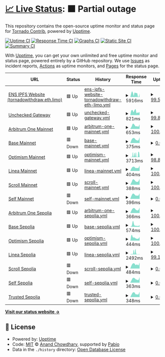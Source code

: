 # [📈 Live Status](https://tornadocontrib.github.io/unruggable-upptime): <!--live status--> **🟧 Partial outage**

This repository contains the open-source uptime monitor and status page for [Tornado Contrib](https://codeberg.org/tornadocash), powered by [Upptime](https://github.com/upptime/upptime).

[![Uptime CI](https://github.com/tornadocontrib/unruggable-upptime/workflows/Uptime%20CI/badge.svg)](https://github.com/tornadocontrib/unruggable-upptime/actions?query=workflow%3A%22Uptime+CI%22)
[![Response Time CI](https://github.com/tornadocontrib/unruggable-upptime/workflows/Response%20Time%20CI/badge.svg)](https://github.com/tornadocontrib/unruggable-upptime/actions?query=workflow%3A%22Response+Time+CI%22)
[![Graphs CI](https://github.com/tornadocontrib/unruggable-upptime/workflows/Graphs%20CI/badge.svg)](https://github.com/tornadocontrib/unruggable-upptime/actions?query=workflow%3A%22Graphs+CI%22)
[![Static Site CI](https://github.com/tornadocontrib/unruggable-upptime/workflows/Static%20Site%20CI/badge.svg)](https://github.com/tornadocontrib/unruggable-upptime/actions?query=workflow%3A%22Static+Site+CI%22)
[![Summary CI](https://github.com/tornadocontrib/unruggable-upptime/workflows/Summary%20CI/badge.svg)](https://github.com/tornadocontrib/unruggable-upptime/actions?query=workflow%3A%22Summary+CI%22)

With [Upptime](https://upptime.js.org), you can get your own unlimited and free uptime monitor and status page, powered entirely by a GitHub repository. We use [Issues](https://github.com/tornadocontrib/unruggable-upptime/issues) as incident reports, [Actions](https://github.com/tornadocontrib/unruggable-upptime/actions) as uptime monitors, and [Pages](https://tornadocontrib.github.io/unruggable-upptime) for the status page.

<!--start: status pages-->
<!-- This summary is generated by Upptime (https://github.com/upptime/upptime) -->
<!-- Do not edit this manually, your changes will be overwritten -->
<!-- prettier-ignore -->
| URL | Status | History | Response Time | Uptime |
| --- | ------ | ------- | ------------- | ------ |
| <img alt="" src="https://assets.coingecko.com/coins/images/13496/standard/ZINt8NSB_400x400.jpg" height="13"> [ENS IPFS Website (tornadowithdraw.eth.limo)](https://tornadowithdraw.eth.limo) | 🟩 Up | [ens-ipfs-website-tornadowithdraw-eth-limo.yml](https://github.com/tornadocontrib/unruggable-upptime/commits/HEAD/history/ens-ipfs-website-tornadowithdraw-eth-limo.yml) | <details><summary><img alt="Response time graph" src="./graphs/ens-ipfs-website-tornadowithdraw-eth-limo/response-time-week.png" height="20"> 5916ms</summary><br><a href="https://tornadocontrib.github.io/unruggable-upptime/history/ens-ipfs-website-tornadowithdraw-eth-limo"><img alt="Response time 4773" src="https://img.shields.io/endpoint?url=https%3A%2F%2Fraw.githubusercontent.com%2Ftornadocontrib%2Funruggable-upptime%2FHEAD%2Fapi%2Fens-ipfs-website-tornadowithdraw-eth-limo%2Fresponse-time.json"></a><br><a href="https://tornadocontrib.github.io/unruggable-upptime/history/ens-ipfs-website-tornadowithdraw-eth-limo"><img alt="24-hour response time 6377" src="https://img.shields.io/endpoint?url=https%3A%2F%2Fraw.githubusercontent.com%2Ftornadocontrib%2Funruggable-upptime%2FHEAD%2Fapi%2Fens-ipfs-website-tornadowithdraw-eth-limo%2Fresponse-time-day.json"></a><br><a href="https://tornadocontrib.github.io/unruggable-upptime/history/ens-ipfs-website-tornadowithdraw-eth-limo"><img alt="7-day response time 5916" src="https://img.shields.io/endpoint?url=https%3A%2F%2Fraw.githubusercontent.com%2Ftornadocontrib%2Funruggable-upptime%2FHEAD%2Fapi%2Fens-ipfs-website-tornadowithdraw-eth-limo%2Fresponse-time-week.json"></a><br><a href="https://tornadocontrib.github.io/unruggable-upptime/history/ens-ipfs-website-tornadowithdraw-eth-limo"><img alt="30-day response time 4831" src="https://img.shields.io/endpoint?url=https%3A%2F%2Fraw.githubusercontent.com%2Ftornadocontrib%2Funruggable-upptime%2FHEAD%2Fapi%2Fens-ipfs-website-tornadowithdraw-eth-limo%2Fresponse-time-month.json"></a><br><a href="https://tornadocontrib.github.io/unruggable-upptime/history/ens-ipfs-website-tornadowithdraw-eth-limo"><img alt="1-year response time 4773" src="https://img.shields.io/endpoint?url=https%3A%2F%2Fraw.githubusercontent.com%2Ftornadocontrib%2Funruggable-upptime%2FHEAD%2Fapi%2Fens-ipfs-website-tornadowithdraw-eth-limo%2Fresponse-time-year.json"></a></details> | <details><summary><a href="https://tornadocontrib.github.io/unruggable-upptime/history/ens-ipfs-website-tornadowithdraw-eth-limo">99.58%</a></summary><a href="https://tornadocontrib.github.io/unruggable-upptime/history/ens-ipfs-website-tornadowithdraw-eth-limo"><img alt="All-time uptime 98.24%" src="https://img.shields.io/endpoint?url=https%3A%2F%2Fraw.githubusercontent.com%2Ftornadocontrib%2Funruggable-upptime%2FHEAD%2Fapi%2Fens-ipfs-website-tornadowithdraw-eth-limo%2Fuptime.json"></a><br><a href="https://tornadocontrib.github.io/unruggable-upptime/history/ens-ipfs-website-tornadowithdraw-eth-limo"><img alt="24-hour uptime 100.00%" src="https://img.shields.io/endpoint?url=https%3A%2F%2Fraw.githubusercontent.com%2Ftornadocontrib%2Funruggable-upptime%2FHEAD%2Fapi%2Fens-ipfs-website-tornadowithdraw-eth-limo%2Fuptime-day.json"></a><br><a href="https://tornadocontrib.github.io/unruggable-upptime/history/ens-ipfs-website-tornadowithdraw-eth-limo"><img alt="7-day uptime 99.58%" src="https://img.shields.io/endpoint?url=https%3A%2F%2Fraw.githubusercontent.com%2Ftornadocontrib%2Funruggable-upptime%2FHEAD%2Fapi%2Fens-ipfs-website-tornadowithdraw-eth-limo%2Fuptime-week.json"></a><br><a href="https://tornadocontrib.github.io/unruggable-upptime/history/ens-ipfs-website-tornadowithdraw-eth-limo"><img alt="30-day uptime 99.81%" src="https://img.shields.io/endpoint?url=https%3A%2F%2Fraw.githubusercontent.com%2Ftornadocontrib%2Funruggable-upptime%2FHEAD%2Fapi%2Fens-ipfs-website-tornadowithdraw-eth-limo%2Fuptime-month.json"></a><br><a href="https://tornadocontrib.github.io/unruggable-upptime/history/ens-ipfs-website-tornadowithdraw-eth-limo"><img alt="1-year uptime 98.24%" src="https://img.shields.io/endpoint?url=https%3A%2F%2Fraw.githubusercontent.com%2Ftornadocontrib%2Funruggable-upptime%2FHEAD%2Fapi%2Fens-ipfs-website-tornadowithdraw-eth-limo%2Fuptime-year.json"></a></details>
| <img alt="" src="https://assets.coingecko.com/coins/images/13496/standard/ZINt8NSB_400x400.jpg" height="13"> [Unchecked Gateway](https://unchecked.tornadowithdraw.com) | 🟩 Up | [unchecked-gateway.yml](https://github.com/tornadocontrib/unruggable-upptime/commits/HEAD/history/unchecked-gateway.yml) | <details><summary><img alt="Response time graph" src="./graphs/unchecked-gateway/response-time-week.png" height="20"> 821ms</summary><br><a href="https://tornadocontrib.github.io/unruggable-upptime/history/unchecked-gateway"><img alt="Response time 1374" src="https://img.shields.io/endpoint?url=https%3A%2F%2Fraw.githubusercontent.com%2Ftornadocontrib%2Funruggable-upptime%2FHEAD%2Fapi%2Funchecked-gateway%2Fresponse-time.json"></a><br><a href="https://tornadocontrib.github.io/unruggable-upptime/history/unchecked-gateway"><img alt="24-hour response time 663" src="https://img.shields.io/endpoint?url=https%3A%2F%2Fraw.githubusercontent.com%2Ftornadocontrib%2Funruggable-upptime%2FHEAD%2Fapi%2Funchecked-gateway%2Fresponse-time-day.json"></a><br><a href="https://tornadocontrib.github.io/unruggable-upptime/history/unchecked-gateway"><img alt="7-day response time 821" src="https://img.shields.io/endpoint?url=https%3A%2F%2Fraw.githubusercontent.com%2Ftornadocontrib%2Funruggable-upptime%2FHEAD%2Fapi%2Funchecked-gateway%2Fresponse-time-week.json"></a><br><a href="https://tornadocontrib.github.io/unruggable-upptime/history/unchecked-gateway"><img alt="30-day response time 1537" src="https://img.shields.io/endpoint?url=https%3A%2F%2Fraw.githubusercontent.com%2Ftornadocontrib%2Funruggable-upptime%2FHEAD%2Fapi%2Funchecked-gateway%2Fresponse-time-month.json"></a><br><a href="https://tornadocontrib.github.io/unruggable-upptime/history/unchecked-gateway"><img alt="1-year response time 1374" src="https://img.shields.io/endpoint?url=https%3A%2F%2Fraw.githubusercontent.com%2Ftornadocontrib%2Funruggable-upptime%2FHEAD%2Fapi%2Funchecked-gateway%2Fresponse-time-year.json"></a></details> | <details><summary><a href="https://tornadocontrib.github.io/unruggable-upptime/history/unchecked-gateway">99.83%</a></summary><a href="https://tornadocontrib.github.io/unruggable-upptime/history/unchecked-gateway"><img alt="All-time uptime 99.48%" src="https://img.shields.io/endpoint?url=https%3A%2F%2Fraw.githubusercontent.com%2Ftornadocontrib%2Funruggable-upptime%2FHEAD%2Fapi%2Funchecked-gateway%2Fuptime.json"></a><br><a href="https://tornadocontrib.github.io/unruggable-upptime/history/unchecked-gateway"><img alt="24-hour uptime 100.00%" src="https://img.shields.io/endpoint?url=https%3A%2F%2Fraw.githubusercontent.com%2Ftornadocontrib%2Funruggable-upptime%2FHEAD%2Fapi%2Funchecked-gateway%2Fuptime-day.json"></a><br><a href="https://tornadocontrib.github.io/unruggable-upptime/history/unchecked-gateway"><img alt="7-day uptime 99.83%" src="https://img.shields.io/endpoint?url=https%3A%2F%2Fraw.githubusercontent.com%2Ftornadocontrib%2Funruggable-upptime%2FHEAD%2Fapi%2Funchecked-gateway%2Fuptime-week.json"></a><br><a href="https://tornadocontrib.github.io/unruggable-upptime/history/unchecked-gateway"><img alt="30-day uptime 99.32%" src="https://img.shields.io/endpoint?url=https%3A%2F%2Fraw.githubusercontent.com%2Ftornadocontrib%2Funruggable-upptime%2FHEAD%2Fapi%2Funchecked-gateway%2Fuptime-month.json"></a><br><a href="https://tornadocontrib.github.io/unruggable-upptime/history/unchecked-gateway"><img alt="1-year uptime 99.48%" src="https://img.shields.io/endpoint?url=https%3A%2F%2Fraw.githubusercontent.com%2Ftornadocontrib%2Funruggable-upptime%2FHEAD%2Fapi%2Funchecked-gateway%2Fuptime-year.json"></a></details>
| <img alt="" src="https://assets.coingecko.com/coins/images/16547/standard/arb.jpg" height="13"> [Arbitrum One Mainnet](https://arbitrum.gateway.unruggable.com) | 🟩 Up | [arbitrum-one-mainnet.yml](https://github.com/tornadocontrib/unruggable-upptime/commits/HEAD/history/arbitrum-one-mainnet.yml) | <details><summary><img alt="Response time graph" src="./graphs/arbitrum-one-mainnet/response-time-week.png" height="20"> 653ms</summary><br><a href="https://tornadocontrib.github.io/unruggable-upptime/history/arbitrum-one-mainnet"><img alt="Response time 579" src="https://img.shields.io/endpoint?url=https%3A%2F%2Fraw.githubusercontent.com%2Ftornadocontrib%2Funruggable-upptime%2FHEAD%2Fapi%2Farbitrum-one-mainnet%2Fresponse-time.json"></a><br><a href="https://tornadocontrib.github.io/unruggable-upptime/history/arbitrum-one-mainnet"><img alt="24-hour response time 859" src="https://img.shields.io/endpoint?url=https%3A%2F%2Fraw.githubusercontent.com%2Ftornadocontrib%2Funruggable-upptime%2FHEAD%2Fapi%2Farbitrum-one-mainnet%2Fresponse-time-day.json"></a><br><a href="https://tornadocontrib.github.io/unruggable-upptime/history/arbitrum-one-mainnet"><img alt="7-day response time 653" src="https://img.shields.io/endpoint?url=https%3A%2F%2Fraw.githubusercontent.com%2Ftornadocontrib%2Funruggable-upptime%2FHEAD%2Fapi%2Farbitrum-one-mainnet%2Fresponse-time-week.json"></a><br><a href="https://tornadocontrib.github.io/unruggable-upptime/history/arbitrum-one-mainnet"><img alt="30-day response time 571" src="https://img.shields.io/endpoint?url=https%3A%2F%2Fraw.githubusercontent.com%2Ftornadocontrib%2Funruggable-upptime%2FHEAD%2Fapi%2Farbitrum-one-mainnet%2Fresponse-time-month.json"></a><br><a href="https://tornadocontrib.github.io/unruggable-upptime/history/arbitrum-one-mainnet"><img alt="1-year response time 579" src="https://img.shields.io/endpoint?url=https%3A%2F%2Fraw.githubusercontent.com%2Ftornadocontrib%2Funruggable-upptime%2FHEAD%2Fapi%2Farbitrum-one-mainnet%2Fresponse-time-year.json"></a></details> | <details><summary><a href="https://tornadocontrib.github.io/unruggable-upptime/history/arbitrum-one-mainnet">100.00%</a></summary><a href="https://tornadocontrib.github.io/unruggable-upptime/history/arbitrum-one-mainnet"><img alt="All-time uptime 94.49%" src="https://img.shields.io/endpoint?url=https%3A%2F%2Fraw.githubusercontent.com%2Ftornadocontrib%2Funruggable-upptime%2FHEAD%2Fapi%2Farbitrum-one-mainnet%2Fuptime.json"></a><br><a href="https://tornadocontrib.github.io/unruggable-upptime/history/arbitrum-one-mainnet"><img alt="24-hour uptime 100.00%" src="https://img.shields.io/endpoint?url=https%3A%2F%2Fraw.githubusercontent.com%2Ftornadocontrib%2Funruggable-upptime%2FHEAD%2Fapi%2Farbitrum-one-mainnet%2Fuptime-day.json"></a><br><a href="https://tornadocontrib.github.io/unruggable-upptime/history/arbitrum-one-mainnet"><img alt="7-day uptime 100.00%" src="https://img.shields.io/endpoint?url=https%3A%2F%2Fraw.githubusercontent.com%2Ftornadocontrib%2Funruggable-upptime%2FHEAD%2Fapi%2Farbitrum-one-mainnet%2Fuptime-week.json"></a><br><a href="https://tornadocontrib.github.io/unruggable-upptime/history/arbitrum-one-mainnet"><img alt="30-day uptime 100.00%" src="https://img.shields.io/endpoint?url=https%3A%2F%2Fraw.githubusercontent.com%2Ftornadocontrib%2Funruggable-upptime%2FHEAD%2Fapi%2Farbitrum-one-mainnet%2Fuptime-month.json"></a><br><a href="https://tornadocontrib.github.io/unruggable-upptime/history/arbitrum-one-mainnet"><img alt="1-year uptime 94.49%" src="https://img.shields.io/endpoint?url=https%3A%2F%2Fraw.githubusercontent.com%2Ftornadocontrib%2Funruggable-upptime%2FHEAD%2Fapi%2Farbitrum-one-mainnet%2Fuptime-year.json"></a></details>
| <img alt="" src="https://raw.githubusercontent.com/base-org/brand-kit/refs/heads/main/logo/symbol/Base_Symbol_Blue.png" height="13"> [Base Mainnet](https://base.gateway.unruggable.com) | 🟥 Down | [base-mainnet.yml](https://github.com/tornadocontrib/unruggable-upptime/commits/HEAD/history/base-mainnet.yml) | <details><summary><img alt="Response time graph" src="./graphs/base-mainnet/response-time-week.png" height="20"> 375ms</summary><br><a href="https://tornadocontrib.github.io/unruggable-upptime/history/base-mainnet"><img alt="Response time 2330" src="https://img.shields.io/endpoint?url=https%3A%2F%2Fraw.githubusercontent.com%2Ftornadocontrib%2Funruggable-upptime%2FHEAD%2Fapi%2Fbase-mainnet%2Fresponse-time.json"></a><br><a href="https://tornadocontrib.github.io/unruggable-upptime/history/base-mainnet"><img alt="24-hour response time 545" src="https://img.shields.io/endpoint?url=https%3A%2F%2Fraw.githubusercontent.com%2Ftornadocontrib%2Funruggable-upptime%2FHEAD%2Fapi%2Fbase-mainnet%2Fresponse-time-day.json"></a><br><a href="https://tornadocontrib.github.io/unruggable-upptime/history/base-mainnet"><img alt="7-day response time 375" src="https://img.shields.io/endpoint?url=https%3A%2F%2Fraw.githubusercontent.com%2Ftornadocontrib%2Funruggable-upptime%2FHEAD%2Fapi%2Fbase-mainnet%2Fresponse-time-week.json"></a><br><a href="https://tornadocontrib.github.io/unruggable-upptime/history/base-mainnet"><img alt="30-day response time 356" src="https://img.shields.io/endpoint?url=https%3A%2F%2Fraw.githubusercontent.com%2Ftornadocontrib%2Funruggable-upptime%2FHEAD%2Fapi%2Fbase-mainnet%2Fresponse-time-month.json"></a><br><a href="https://tornadocontrib.github.io/unruggable-upptime/history/base-mainnet"><img alt="1-year response time 2330" src="https://img.shields.io/endpoint?url=https%3A%2F%2Fraw.githubusercontent.com%2Ftornadocontrib%2Funruggable-upptime%2FHEAD%2Fapi%2Fbase-mainnet%2Fresponse-time-year.json"></a></details> | <details><summary><a href="https://tornadocontrib.github.io/unruggable-upptime/history/base-mainnet">0.00%</a></summary><a href="https://tornadocontrib.github.io/unruggable-upptime/history/base-mainnet"><img alt="All-time uptime 34.64%" src="https://img.shields.io/endpoint?url=https%3A%2F%2Fraw.githubusercontent.com%2Ftornadocontrib%2Funruggable-upptime%2FHEAD%2Fapi%2Fbase-mainnet%2Fuptime.json"></a><br><a href="https://tornadocontrib.github.io/unruggable-upptime/history/base-mainnet"><img alt="24-hour uptime 0.00%" src="https://img.shields.io/endpoint?url=https%3A%2F%2Fraw.githubusercontent.com%2Ftornadocontrib%2Funruggable-upptime%2FHEAD%2Fapi%2Fbase-mainnet%2Fuptime-day.json"></a><br><a href="https://tornadocontrib.github.io/unruggable-upptime/history/base-mainnet"><img alt="7-day uptime 0.00%" src="https://img.shields.io/endpoint?url=https%3A%2F%2Fraw.githubusercontent.com%2Ftornadocontrib%2Funruggable-upptime%2FHEAD%2Fapi%2Fbase-mainnet%2Fuptime-week.json"></a><br><a href="https://tornadocontrib.github.io/unruggable-upptime/history/base-mainnet"><img alt="30-day uptime 0.00%" src="https://img.shields.io/endpoint?url=https%3A%2F%2Fraw.githubusercontent.com%2Ftornadocontrib%2Funruggable-upptime%2FHEAD%2Fapi%2Fbase-mainnet%2Fuptime-month.json"></a><br><a href="https://tornadocontrib.github.io/unruggable-upptime/history/base-mainnet"><img alt="1-year uptime 34.64%" src="https://img.shields.io/endpoint?url=https%3A%2F%2Fraw.githubusercontent.com%2Ftornadocontrib%2Funruggable-upptime%2FHEAD%2Fapi%2Fbase-mainnet%2Fuptime-year.json"></a></details>
| <img alt="" src="https://assets.coingecko.com/coins/images/25244/standard/Optimism.png" height="13"> [Optimism Mainnet](https://optimism.gateway.unruggable.com) | 🟩 Up | [optimism-mainnet.yml](https://github.com/tornadocontrib/unruggable-upptime/commits/HEAD/history/optimism-mainnet.yml) | <details><summary><img alt="Response time graph" src="./graphs/optimism-mainnet/response-time-week.png" height="20"> 3713ms</summary><br><a href="https://tornadocontrib.github.io/unruggable-upptime/history/optimism-mainnet"><img alt="Response time 2208" src="https://img.shields.io/endpoint?url=https%3A%2F%2Fraw.githubusercontent.com%2Ftornadocontrib%2Funruggable-upptime%2FHEAD%2Fapi%2Foptimism-mainnet%2Fresponse-time.json"></a><br><a href="https://tornadocontrib.github.io/unruggable-upptime/history/optimism-mainnet"><img alt="24-hour response time 804" src="https://img.shields.io/endpoint?url=https%3A%2F%2Fraw.githubusercontent.com%2Ftornadocontrib%2Funruggable-upptime%2FHEAD%2Fapi%2Foptimism-mainnet%2Fresponse-time-day.json"></a><br><a href="https://tornadocontrib.github.io/unruggable-upptime/history/optimism-mainnet"><img alt="7-day response time 3713" src="https://img.shields.io/endpoint?url=https%3A%2F%2Fraw.githubusercontent.com%2Ftornadocontrib%2Funruggable-upptime%2FHEAD%2Fapi%2Foptimism-mainnet%2Fresponse-time-week.json"></a><br><a href="https://tornadocontrib.github.io/unruggable-upptime/history/optimism-mainnet"><img alt="30-day response time 1945" src="https://img.shields.io/endpoint?url=https%3A%2F%2Fraw.githubusercontent.com%2Ftornadocontrib%2Funruggable-upptime%2FHEAD%2Fapi%2Foptimism-mainnet%2Fresponse-time-month.json"></a><br><a href="https://tornadocontrib.github.io/unruggable-upptime/history/optimism-mainnet"><img alt="1-year response time 2208" src="https://img.shields.io/endpoint?url=https%3A%2F%2Fraw.githubusercontent.com%2Ftornadocontrib%2Funruggable-upptime%2FHEAD%2Fapi%2Foptimism-mainnet%2Fresponse-time-year.json"></a></details> | <details><summary><a href="https://tornadocontrib.github.io/unruggable-upptime/history/optimism-mainnet">98.80%</a></summary><a href="https://tornadocontrib.github.io/unruggable-upptime/history/optimism-mainnet"><img alt="All-time uptime 88.14%" src="https://img.shields.io/endpoint?url=https%3A%2F%2Fraw.githubusercontent.com%2Ftornadocontrib%2Funruggable-upptime%2FHEAD%2Fapi%2Foptimism-mainnet%2Fuptime.json"></a><br><a href="https://tornadocontrib.github.io/unruggable-upptime/history/optimism-mainnet"><img alt="24-hour uptime 96.49%" src="https://img.shields.io/endpoint?url=https%3A%2F%2Fraw.githubusercontent.com%2Ftornadocontrib%2Funruggable-upptime%2FHEAD%2Fapi%2Foptimism-mainnet%2Fuptime-day.json"></a><br><a href="https://tornadocontrib.github.io/unruggable-upptime/history/optimism-mainnet"><img alt="7-day uptime 98.80%" src="https://img.shields.io/endpoint?url=https%3A%2F%2Fraw.githubusercontent.com%2Ftornadocontrib%2Funruggable-upptime%2FHEAD%2Fapi%2Foptimism-mainnet%2Fuptime-week.json"></a><br><a href="https://tornadocontrib.github.io/unruggable-upptime/history/optimism-mainnet"><img alt="30-day uptime 99.54%" src="https://img.shields.io/endpoint?url=https%3A%2F%2Fraw.githubusercontent.com%2Ftornadocontrib%2Funruggable-upptime%2FHEAD%2Fapi%2Foptimism-mainnet%2Fuptime-month.json"></a><br><a href="https://tornadocontrib.github.io/unruggable-upptime/history/optimism-mainnet"><img alt="1-year uptime 88.14%" src="https://img.shields.io/endpoint?url=https%3A%2F%2Fraw.githubusercontent.com%2Ftornadocontrib%2Funruggable-upptime%2FHEAD%2Fapi%2Foptimism-mainnet%2Fuptime-year.json"></a></details>
| <img alt="" src="https://linea.build/_next/static/media/logomark.1510dc60.svg" height="13"> [Linea Mainnet](https://linea.gateway.unruggable.com) | 🟩 Up | [linea-mainnet.yml](https://github.com/tornadocontrib/unruggable-upptime/commits/HEAD/history/linea-mainnet.yml) | <details><summary><img alt="Response time graph" src="./graphs/linea-mainnet/response-time-week.png" height="20"> 404ms</summary><br><a href="https://tornadocontrib.github.io/unruggable-upptime/history/linea-mainnet"><img alt="Response time 419" src="https://img.shields.io/endpoint?url=https%3A%2F%2Fraw.githubusercontent.com%2Ftornadocontrib%2Funruggable-upptime%2FHEAD%2Fapi%2Flinea-mainnet%2Fresponse-time.json"></a><br><a href="https://tornadocontrib.github.io/unruggable-upptime/history/linea-mainnet"><img alt="24-hour response time 604" src="https://img.shields.io/endpoint?url=https%3A%2F%2Fraw.githubusercontent.com%2Ftornadocontrib%2Funruggable-upptime%2FHEAD%2Fapi%2Flinea-mainnet%2Fresponse-time-day.json"></a><br><a href="https://tornadocontrib.github.io/unruggable-upptime/history/linea-mainnet"><img alt="7-day response time 404" src="https://img.shields.io/endpoint?url=https%3A%2F%2Fraw.githubusercontent.com%2Ftornadocontrib%2Funruggable-upptime%2FHEAD%2Fapi%2Flinea-mainnet%2Fresponse-time-week.json"></a><br><a href="https://tornadocontrib.github.io/unruggable-upptime/history/linea-mainnet"><img alt="30-day response time 467" src="https://img.shields.io/endpoint?url=https%3A%2F%2Fraw.githubusercontent.com%2Ftornadocontrib%2Funruggable-upptime%2FHEAD%2Fapi%2Flinea-mainnet%2Fresponse-time-month.json"></a><br><a href="https://tornadocontrib.github.io/unruggable-upptime/history/linea-mainnet"><img alt="1-year response time 419" src="https://img.shields.io/endpoint?url=https%3A%2F%2Fraw.githubusercontent.com%2Ftornadocontrib%2Funruggable-upptime%2FHEAD%2Fapi%2Flinea-mainnet%2Fresponse-time-year.json"></a></details> | <details><summary><a href="https://tornadocontrib.github.io/unruggable-upptime/history/linea-mainnet">100.00%</a></summary><a href="https://tornadocontrib.github.io/unruggable-upptime/history/linea-mainnet"><img alt="All-time uptime 36.73%" src="https://img.shields.io/endpoint?url=https%3A%2F%2Fraw.githubusercontent.com%2Ftornadocontrib%2Funruggable-upptime%2FHEAD%2Fapi%2Flinea-mainnet%2Fuptime.json"></a><br><a href="https://tornadocontrib.github.io/unruggable-upptime/history/linea-mainnet"><img alt="24-hour uptime 100.00%" src="https://img.shields.io/endpoint?url=https%3A%2F%2Fraw.githubusercontent.com%2Ftornadocontrib%2Funruggable-upptime%2FHEAD%2Fapi%2Flinea-mainnet%2Fuptime-day.json"></a><br><a href="https://tornadocontrib.github.io/unruggable-upptime/history/linea-mainnet"><img alt="7-day uptime 100.00%" src="https://img.shields.io/endpoint?url=https%3A%2F%2Fraw.githubusercontent.com%2Ftornadocontrib%2Funruggable-upptime%2FHEAD%2Fapi%2Flinea-mainnet%2Fuptime-week.json"></a><br><a href="https://tornadocontrib.github.io/unruggable-upptime/history/linea-mainnet"><img alt="30-day uptime 86.23%" src="https://img.shields.io/endpoint?url=https%3A%2F%2Fraw.githubusercontent.com%2Ftornadocontrib%2Funruggable-upptime%2FHEAD%2Fapi%2Flinea-mainnet%2Fuptime-month.json"></a><br><a href="https://tornadocontrib.github.io/unruggable-upptime/history/linea-mainnet"><img alt="1-year uptime 36.73%" src="https://img.shields.io/endpoint?url=https%3A%2F%2Fraw.githubusercontent.com%2Ftornadocontrib%2Funruggable-upptime%2FHEAD%2Fapi%2Flinea-mainnet%2Fuptime-year.json"></a></details>
| <img alt="" src="https://assets.coingecko.com/coins/images/50571/standard/scroll.jpg" height="13"> [Scroll Mainnet](https://scroll.gateway.unruggable.com) | 🟩 Up | [scroll-mainnet.yml](https://github.com/tornadocontrib/unruggable-upptime/commits/HEAD/history/scroll-mainnet.yml) | <details><summary><img alt="Response time graph" src="./graphs/scroll-mainnet/response-time-week.png" height="20"> 388ms</summary><br><a href="https://tornadocontrib.github.io/unruggable-upptime/history/scroll-mainnet"><img alt="Response time 440" src="https://img.shields.io/endpoint?url=https%3A%2F%2Fraw.githubusercontent.com%2Ftornadocontrib%2Funruggable-upptime%2FHEAD%2Fapi%2Fscroll-mainnet%2Fresponse-time.json"></a><br><a href="https://tornadocontrib.github.io/unruggable-upptime/history/scroll-mainnet"><img alt="24-hour response time 559" src="https://img.shields.io/endpoint?url=https%3A%2F%2Fraw.githubusercontent.com%2Ftornadocontrib%2Funruggable-upptime%2FHEAD%2Fapi%2Fscroll-mainnet%2Fresponse-time-day.json"></a><br><a href="https://tornadocontrib.github.io/unruggable-upptime/history/scroll-mainnet"><img alt="7-day response time 388" src="https://img.shields.io/endpoint?url=https%3A%2F%2Fraw.githubusercontent.com%2Ftornadocontrib%2Funruggable-upptime%2FHEAD%2Fapi%2Fscroll-mainnet%2Fresponse-time-week.json"></a><br><a href="https://tornadocontrib.github.io/unruggable-upptime/history/scroll-mainnet"><img alt="30-day response time 490" src="https://img.shields.io/endpoint?url=https%3A%2F%2Fraw.githubusercontent.com%2Ftornadocontrib%2Funruggable-upptime%2FHEAD%2Fapi%2Fscroll-mainnet%2Fresponse-time-month.json"></a><br><a href="https://tornadocontrib.github.io/unruggable-upptime/history/scroll-mainnet"><img alt="1-year response time 440" src="https://img.shields.io/endpoint?url=https%3A%2F%2Fraw.githubusercontent.com%2Ftornadocontrib%2Funruggable-upptime%2FHEAD%2Fapi%2Fscroll-mainnet%2Fresponse-time-year.json"></a></details> | <details><summary><a href="https://tornadocontrib.github.io/unruggable-upptime/history/scroll-mainnet">100.00%</a></summary><a href="https://tornadocontrib.github.io/unruggable-upptime/history/scroll-mainnet"><img alt="All-time uptime 94.42%" src="https://img.shields.io/endpoint?url=https%3A%2F%2Fraw.githubusercontent.com%2Ftornadocontrib%2Funruggable-upptime%2FHEAD%2Fapi%2Fscroll-mainnet%2Fuptime.json"></a><br><a href="https://tornadocontrib.github.io/unruggable-upptime/history/scroll-mainnet"><img alt="24-hour uptime 100.00%" src="https://img.shields.io/endpoint?url=https%3A%2F%2Fraw.githubusercontent.com%2Ftornadocontrib%2Funruggable-upptime%2FHEAD%2Fapi%2Fscroll-mainnet%2Fuptime-day.json"></a><br><a href="https://tornadocontrib.github.io/unruggable-upptime/history/scroll-mainnet"><img alt="7-day uptime 100.00%" src="https://img.shields.io/endpoint?url=https%3A%2F%2Fraw.githubusercontent.com%2Ftornadocontrib%2Funruggable-upptime%2FHEAD%2Fapi%2Fscroll-mainnet%2Fuptime-week.json"></a><br><a href="https://tornadocontrib.github.io/unruggable-upptime/history/scroll-mainnet"><img alt="30-day uptime 99.94%" src="https://img.shields.io/endpoint?url=https%3A%2F%2Fraw.githubusercontent.com%2Ftornadocontrib%2Funruggable-upptime%2FHEAD%2Fapi%2Fscroll-mainnet%2Fuptime-month.json"></a><br><a href="https://tornadocontrib.github.io/unruggable-upptime/history/scroll-mainnet"><img alt="1-year uptime 94.42%" src="https://img.shields.io/endpoint?url=https%3A%2F%2Fraw.githubusercontent.com%2Ftornadocontrib%2Funruggable-upptime%2FHEAD%2Fapi%2Fscroll-mainnet%2Fuptime-year.json"></a></details>
| <img alt="" src="https://assets.coingecko.com/coins/images/279/standard/ethereum.png" height="13"> [Self Mainnet](https://self.gateway.unruggable.com) | 🟥 Down | [self-mainnet.yml](https://github.com/tornadocontrib/unruggable-upptime/commits/HEAD/history/self-mainnet.yml) | <details><summary><img alt="Response time graph" src="./graphs/self-mainnet/response-time-week.png" height="20"> 396ms</summary><br><a href="https://tornadocontrib.github.io/unruggable-upptime/history/self-mainnet"><img alt="Response time 365" src="https://img.shields.io/endpoint?url=https%3A%2F%2Fraw.githubusercontent.com%2Ftornadocontrib%2Funruggable-upptime%2FHEAD%2Fapi%2Fself-mainnet%2Fresponse-time.json"></a><br><a href="https://tornadocontrib.github.io/unruggable-upptime/history/self-mainnet"><img alt="24-hour response time 529" src="https://img.shields.io/endpoint?url=https%3A%2F%2Fraw.githubusercontent.com%2Ftornadocontrib%2Funruggable-upptime%2FHEAD%2Fapi%2Fself-mainnet%2Fresponse-time-day.json"></a><br><a href="https://tornadocontrib.github.io/unruggable-upptime/history/self-mainnet"><img alt="7-day response time 396" src="https://img.shields.io/endpoint?url=https%3A%2F%2Fraw.githubusercontent.com%2Ftornadocontrib%2Funruggable-upptime%2FHEAD%2Fapi%2Fself-mainnet%2Fresponse-time-week.json"></a><br><a href="https://tornadocontrib.github.io/unruggable-upptime/history/self-mainnet"><img alt="30-day response time 348" src="https://img.shields.io/endpoint?url=https%3A%2F%2Fraw.githubusercontent.com%2Ftornadocontrib%2Funruggable-upptime%2FHEAD%2Fapi%2Fself-mainnet%2Fresponse-time-month.json"></a><br><a href="https://tornadocontrib.github.io/unruggable-upptime/history/self-mainnet"><img alt="1-year response time 365" src="https://img.shields.io/endpoint?url=https%3A%2F%2Fraw.githubusercontent.com%2Ftornadocontrib%2Funruggable-upptime%2FHEAD%2Fapi%2Fself-mainnet%2Fresponse-time-year.json"></a></details> | <details><summary><a href="https://tornadocontrib.github.io/unruggable-upptime/history/self-mainnet">0.00%</a></summary><a href="https://tornadocontrib.github.io/unruggable-upptime/history/self-mainnet"><img alt="All-time uptime 0.00%" src="https://img.shields.io/endpoint?url=https%3A%2F%2Fraw.githubusercontent.com%2Ftornadocontrib%2Funruggable-upptime%2FHEAD%2Fapi%2Fself-mainnet%2Fuptime.json"></a><br><a href="https://tornadocontrib.github.io/unruggable-upptime/history/self-mainnet"><img alt="24-hour uptime 0.00%" src="https://img.shields.io/endpoint?url=https%3A%2F%2Fraw.githubusercontent.com%2Ftornadocontrib%2Funruggable-upptime%2FHEAD%2Fapi%2Fself-mainnet%2Fuptime-day.json"></a><br><a href="https://tornadocontrib.github.io/unruggable-upptime/history/self-mainnet"><img alt="7-day uptime 0.00%" src="https://img.shields.io/endpoint?url=https%3A%2F%2Fraw.githubusercontent.com%2Ftornadocontrib%2Funruggable-upptime%2FHEAD%2Fapi%2Fself-mainnet%2Fuptime-week.json"></a><br><a href="https://tornadocontrib.github.io/unruggable-upptime/history/self-mainnet"><img alt="30-day uptime 0.00%" src="https://img.shields.io/endpoint?url=https%3A%2F%2Fraw.githubusercontent.com%2Ftornadocontrib%2Funruggable-upptime%2FHEAD%2Fapi%2Fself-mainnet%2Fuptime-month.json"></a><br><a href="https://tornadocontrib.github.io/unruggable-upptime/history/self-mainnet"><img alt="1-year uptime 0.00%" src="https://img.shields.io/endpoint?url=https%3A%2F%2Fraw.githubusercontent.com%2Ftornadocontrib%2Funruggable-upptime%2FHEAD%2Fapi%2Fself-mainnet%2Fuptime-year.json"></a></details>
| <img alt="" src="https://assets.coingecko.com/coins/images/16547/standard/arb.jpg" height="13"> [Arbitrum One Sepolia](https://arbitrum-sepolia.gateway.unruggable.com) | 🟩 Up | [arbitrum-one-sepolia.yml](https://github.com/tornadocontrib/unruggable-upptime/commits/HEAD/history/arbitrum-one-sepolia.yml) | <details><summary><img alt="Response time graph" src="./graphs/arbitrum-one-sepolia/response-time-week.png" height="20"> 366ms</summary><br><a href="https://tornadocontrib.github.io/unruggable-upptime/history/arbitrum-one-sepolia"><img alt="Response time 528" src="https://img.shields.io/endpoint?url=https%3A%2F%2Fraw.githubusercontent.com%2Ftornadocontrib%2Funruggable-upptime%2FHEAD%2Fapi%2Farbitrum-one-sepolia%2Fresponse-time.json"></a><br><a href="https://tornadocontrib.github.io/unruggable-upptime/history/arbitrum-one-sepolia"><img alt="24-hour response time 518" src="https://img.shields.io/endpoint?url=https%3A%2F%2Fraw.githubusercontent.com%2Ftornadocontrib%2Funruggable-upptime%2FHEAD%2Fapi%2Farbitrum-one-sepolia%2Fresponse-time-day.json"></a><br><a href="https://tornadocontrib.github.io/unruggable-upptime/history/arbitrum-one-sepolia"><img alt="7-day response time 366" src="https://img.shields.io/endpoint?url=https%3A%2F%2Fraw.githubusercontent.com%2Ftornadocontrib%2Funruggable-upptime%2FHEAD%2Fapi%2Farbitrum-one-sepolia%2Fresponse-time-week.json"></a><br><a href="https://tornadocontrib.github.io/unruggable-upptime/history/arbitrum-one-sepolia"><img alt="30-day response time 664" src="https://img.shields.io/endpoint?url=https%3A%2F%2Fraw.githubusercontent.com%2Ftornadocontrib%2Funruggable-upptime%2FHEAD%2Fapi%2Farbitrum-one-sepolia%2Fresponse-time-month.json"></a><br><a href="https://tornadocontrib.github.io/unruggable-upptime/history/arbitrum-one-sepolia"><img alt="1-year response time 528" src="https://img.shields.io/endpoint?url=https%3A%2F%2Fraw.githubusercontent.com%2Ftornadocontrib%2Funruggable-upptime%2FHEAD%2Fapi%2Farbitrum-one-sepolia%2Fresponse-time-year.json"></a></details> | <details><summary><a href="https://tornadocontrib.github.io/unruggable-upptime/history/arbitrum-one-sepolia">100.00%</a></summary><a href="https://tornadocontrib.github.io/unruggable-upptime/history/arbitrum-one-sepolia"><img alt="All-time uptime 99.92%" src="https://img.shields.io/endpoint?url=https%3A%2F%2Fraw.githubusercontent.com%2Ftornadocontrib%2Funruggable-upptime%2FHEAD%2Fapi%2Farbitrum-one-sepolia%2Fuptime.json"></a><br><a href="https://tornadocontrib.github.io/unruggable-upptime/history/arbitrum-one-sepolia"><img alt="24-hour uptime 100.00%" src="https://img.shields.io/endpoint?url=https%3A%2F%2Fraw.githubusercontent.com%2Ftornadocontrib%2Funruggable-upptime%2FHEAD%2Fapi%2Farbitrum-one-sepolia%2Fuptime-day.json"></a><br><a href="https://tornadocontrib.github.io/unruggable-upptime/history/arbitrum-one-sepolia"><img alt="7-day uptime 100.00%" src="https://img.shields.io/endpoint?url=https%3A%2F%2Fraw.githubusercontent.com%2Ftornadocontrib%2Funruggable-upptime%2FHEAD%2Fapi%2Farbitrum-one-sepolia%2Fuptime-week.json"></a><br><a href="https://tornadocontrib.github.io/unruggable-upptime/history/arbitrum-one-sepolia"><img alt="30-day uptime 99.80%" src="https://img.shields.io/endpoint?url=https%3A%2F%2Fraw.githubusercontent.com%2Ftornadocontrib%2Funruggable-upptime%2FHEAD%2Fapi%2Farbitrum-one-sepolia%2Fuptime-month.json"></a><br><a href="https://tornadocontrib.github.io/unruggable-upptime/history/arbitrum-one-sepolia"><img alt="1-year uptime 99.92%" src="https://img.shields.io/endpoint?url=https%3A%2F%2Fraw.githubusercontent.com%2Ftornadocontrib%2Funruggable-upptime%2FHEAD%2Fapi%2Farbitrum-one-sepolia%2Fuptime-year.json"></a></details>
| <img alt="" src="https://raw.githubusercontent.com/base-org/brand-kit/refs/heads/main/logo/symbol/Base_Symbol_Blue.png" height="13"> [Base Sepolia](https://base-sepolia.gateway.unruggable.com) | 🟩 Up | [base-sepolia.yml](https://github.com/tornadocontrib/unruggable-upptime/commits/HEAD/history/base-sepolia.yml) | <details><summary><img alt="Response time graph" src="./graphs/base-sepolia/response-time-week.png" height="20"> 574ms</summary><br><a href="https://tornadocontrib.github.io/unruggable-upptime/history/base-sepolia"><img alt="Response time 1651" src="https://img.shields.io/endpoint?url=https%3A%2F%2Fraw.githubusercontent.com%2Ftornadocontrib%2Funruggable-upptime%2FHEAD%2Fapi%2Fbase-sepolia%2Fresponse-time.json"></a><br><a href="https://tornadocontrib.github.io/unruggable-upptime/history/base-sepolia"><img alt="24-hour response time 516" src="https://img.shields.io/endpoint?url=https%3A%2F%2Fraw.githubusercontent.com%2Ftornadocontrib%2Funruggable-upptime%2FHEAD%2Fapi%2Fbase-sepolia%2Fresponse-time-day.json"></a><br><a href="https://tornadocontrib.github.io/unruggable-upptime/history/base-sepolia"><img alt="7-day response time 574" src="https://img.shields.io/endpoint?url=https%3A%2F%2Fraw.githubusercontent.com%2Ftornadocontrib%2Funruggable-upptime%2FHEAD%2Fapi%2Fbase-sepolia%2Fresponse-time-week.json"></a><br><a href="https://tornadocontrib.github.io/unruggable-upptime/history/base-sepolia"><img alt="30-day response time 913" src="https://img.shields.io/endpoint?url=https%3A%2F%2Fraw.githubusercontent.com%2Ftornadocontrib%2Funruggable-upptime%2FHEAD%2Fapi%2Fbase-sepolia%2Fresponse-time-month.json"></a><br><a href="https://tornadocontrib.github.io/unruggable-upptime/history/base-sepolia"><img alt="1-year response time 1651" src="https://img.shields.io/endpoint?url=https%3A%2F%2Fraw.githubusercontent.com%2Ftornadocontrib%2Funruggable-upptime%2FHEAD%2Fapi%2Fbase-sepolia%2Fresponse-time-year.json"></a></details> | <details><summary><a href="https://tornadocontrib.github.io/unruggable-upptime/history/base-sepolia">100.00%</a></summary><a href="https://tornadocontrib.github.io/unruggable-upptime/history/base-sepolia"><img alt="All-time uptime 93.06%" src="https://img.shields.io/endpoint?url=https%3A%2F%2Fraw.githubusercontent.com%2Ftornadocontrib%2Funruggable-upptime%2FHEAD%2Fapi%2Fbase-sepolia%2Fuptime.json"></a><br><a href="https://tornadocontrib.github.io/unruggable-upptime/history/base-sepolia"><img alt="24-hour uptime 100.00%" src="https://img.shields.io/endpoint?url=https%3A%2F%2Fraw.githubusercontent.com%2Ftornadocontrib%2Funruggable-upptime%2FHEAD%2Fapi%2Fbase-sepolia%2Fuptime-day.json"></a><br><a href="https://tornadocontrib.github.io/unruggable-upptime/history/base-sepolia"><img alt="7-day uptime 100.00%" src="https://img.shields.io/endpoint?url=https%3A%2F%2Fraw.githubusercontent.com%2Ftornadocontrib%2Funruggable-upptime%2FHEAD%2Fapi%2Fbase-sepolia%2Fuptime-week.json"></a><br><a href="https://tornadocontrib.github.io/unruggable-upptime/history/base-sepolia"><img alt="30-day uptime 99.75%" src="https://img.shields.io/endpoint?url=https%3A%2F%2Fraw.githubusercontent.com%2Ftornadocontrib%2Funruggable-upptime%2FHEAD%2Fapi%2Fbase-sepolia%2Fuptime-month.json"></a><br><a href="https://tornadocontrib.github.io/unruggable-upptime/history/base-sepolia"><img alt="1-year uptime 93.06%" src="https://img.shields.io/endpoint?url=https%3A%2F%2Fraw.githubusercontent.com%2Ftornadocontrib%2Funruggable-upptime%2FHEAD%2Fapi%2Fbase-sepolia%2Fuptime-year.json"></a></details>
| <img alt="" src="https://assets.coingecko.com/coins/images/25244/standard/Optimism.png" height="13"> [Optimism Sepolia](https://optimism-sepolia.gateway.unruggable.com) | 🟩 Up | [optimism-sepolia.yml](https://github.com/tornadocontrib/unruggable-upptime/commits/HEAD/history/optimism-sepolia.yml) | <details><summary><img alt="Response time graph" src="./graphs/optimism-sepolia/response-time-week.png" height="20"> 444ms</summary><br><a href="https://tornadocontrib.github.io/unruggable-upptime/history/optimism-sepolia"><img alt="Response time 626" src="https://img.shields.io/endpoint?url=https%3A%2F%2Fraw.githubusercontent.com%2Ftornadocontrib%2Funruggable-upptime%2FHEAD%2Fapi%2Foptimism-sepolia%2Fresponse-time.json"></a><br><a href="https://tornadocontrib.github.io/unruggable-upptime/history/optimism-sepolia"><img alt="24-hour response time 511" src="https://img.shields.io/endpoint?url=https%3A%2F%2Fraw.githubusercontent.com%2Ftornadocontrib%2Funruggable-upptime%2FHEAD%2Fapi%2Foptimism-sepolia%2Fresponse-time-day.json"></a><br><a href="https://tornadocontrib.github.io/unruggable-upptime/history/optimism-sepolia"><img alt="7-day response time 444" src="https://img.shields.io/endpoint?url=https%3A%2F%2Fraw.githubusercontent.com%2Ftornadocontrib%2Funruggable-upptime%2FHEAD%2Fapi%2Foptimism-sepolia%2Fresponse-time-week.json"></a><br><a href="https://tornadocontrib.github.io/unruggable-upptime/history/optimism-sepolia"><img alt="30-day response time 465" src="https://img.shields.io/endpoint?url=https%3A%2F%2Fraw.githubusercontent.com%2Ftornadocontrib%2Funruggable-upptime%2FHEAD%2Fapi%2Foptimism-sepolia%2Fresponse-time-month.json"></a><br><a href="https://tornadocontrib.github.io/unruggable-upptime/history/optimism-sepolia"><img alt="1-year response time 626" src="https://img.shields.io/endpoint?url=https%3A%2F%2Fraw.githubusercontent.com%2Ftornadocontrib%2Funruggable-upptime%2FHEAD%2Fapi%2Foptimism-sepolia%2Fresponse-time-year.json"></a></details> | <details><summary><a href="https://tornadocontrib.github.io/unruggable-upptime/history/optimism-sepolia">100.00%</a></summary><a href="https://tornadocontrib.github.io/unruggable-upptime/history/optimism-sepolia"><img alt="All-time uptime 94.47%" src="https://img.shields.io/endpoint?url=https%3A%2F%2Fraw.githubusercontent.com%2Ftornadocontrib%2Funruggable-upptime%2FHEAD%2Fapi%2Foptimism-sepolia%2Fuptime.json"></a><br><a href="https://tornadocontrib.github.io/unruggable-upptime/history/optimism-sepolia"><img alt="24-hour uptime 100.00%" src="https://img.shields.io/endpoint?url=https%3A%2F%2Fraw.githubusercontent.com%2Ftornadocontrib%2Funruggable-upptime%2FHEAD%2Fapi%2Foptimism-sepolia%2Fuptime-day.json"></a><br><a href="https://tornadocontrib.github.io/unruggable-upptime/history/optimism-sepolia"><img alt="7-day uptime 100.00%" src="https://img.shields.io/endpoint?url=https%3A%2F%2Fraw.githubusercontent.com%2Ftornadocontrib%2Funruggable-upptime%2FHEAD%2Fapi%2Foptimism-sepolia%2Fuptime-week.json"></a><br><a href="https://tornadocontrib.github.io/unruggable-upptime/history/optimism-sepolia"><img alt="30-day uptime 100.00%" src="https://img.shields.io/endpoint?url=https%3A%2F%2Fraw.githubusercontent.com%2Ftornadocontrib%2Funruggable-upptime%2FHEAD%2Fapi%2Foptimism-sepolia%2Fuptime-month.json"></a><br><a href="https://tornadocontrib.github.io/unruggable-upptime/history/optimism-sepolia"><img alt="1-year uptime 94.47%" src="https://img.shields.io/endpoint?url=https%3A%2F%2Fraw.githubusercontent.com%2Ftornadocontrib%2Funruggable-upptime%2FHEAD%2Fapi%2Foptimism-sepolia%2Fuptime-year.json"></a></details>
| <img alt="" src="https://linea.build/_next/static/media/logomark.1510dc60.svg" height="13"> [Linea Sepolia](https://linea-sepolia.gateway.unruggable.com) | 🟩 Up | [linea-sepolia.yml](https://github.com/tornadocontrib/unruggable-upptime/commits/HEAD/history/linea-sepolia.yml) | <details><summary><img alt="Response time graph" src="./graphs/linea-sepolia/response-time-week.png" height="20"> 2492ms</summary><br><a href="https://tornadocontrib.github.io/unruggable-upptime/history/linea-sepolia"><img alt="Response time 1555" src="https://img.shields.io/endpoint?url=https%3A%2F%2Fraw.githubusercontent.com%2Ftornadocontrib%2Funruggable-upptime%2FHEAD%2Fapi%2Flinea-sepolia%2Fresponse-time.json"></a><br><a href="https://tornadocontrib.github.io/unruggable-upptime/history/linea-sepolia"><img alt="24-hour response time 547" src="https://img.shields.io/endpoint?url=https%3A%2F%2Fraw.githubusercontent.com%2Ftornadocontrib%2Funruggable-upptime%2FHEAD%2Fapi%2Flinea-sepolia%2Fresponse-time-day.json"></a><br><a href="https://tornadocontrib.github.io/unruggable-upptime/history/linea-sepolia"><img alt="7-day response time 2492" src="https://img.shields.io/endpoint?url=https%3A%2F%2Fraw.githubusercontent.com%2Ftornadocontrib%2Funruggable-upptime%2FHEAD%2Fapi%2Flinea-sepolia%2Fresponse-time-week.json"></a><br><a href="https://tornadocontrib.github.io/unruggable-upptime/history/linea-sepolia"><img alt="30-day response time 1866" src="https://img.shields.io/endpoint?url=https%3A%2F%2Fraw.githubusercontent.com%2Ftornadocontrib%2Funruggable-upptime%2FHEAD%2Fapi%2Flinea-sepolia%2Fresponse-time-month.json"></a><br><a href="https://tornadocontrib.github.io/unruggable-upptime/history/linea-sepolia"><img alt="1-year response time 1555" src="https://img.shields.io/endpoint?url=https%3A%2F%2Fraw.githubusercontent.com%2Ftornadocontrib%2Funruggable-upptime%2FHEAD%2Fapi%2Flinea-sepolia%2Fresponse-time-year.json"></a></details> | <details><summary><a href="https://tornadocontrib.github.io/unruggable-upptime/history/linea-sepolia">99.16%</a></summary><a href="https://tornadocontrib.github.io/unruggable-upptime/history/linea-sepolia"><img alt="All-time uptime 94.18%" src="https://img.shields.io/endpoint?url=https%3A%2F%2Fraw.githubusercontent.com%2Ftornadocontrib%2Funruggable-upptime%2FHEAD%2Fapi%2Flinea-sepolia%2Fuptime.json"></a><br><a href="https://tornadocontrib.github.io/unruggable-upptime/history/linea-sepolia"><img alt="24-hour uptime 100.00%" src="https://img.shields.io/endpoint?url=https%3A%2F%2Fraw.githubusercontent.com%2Ftornadocontrib%2Funruggable-upptime%2FHEAD%2Fapi%2Flinea-sepolia%2Fuptime-day.json"></a><br><a href="https://tornadocontrib.github.io/unruggable-upptime/history/linea-sepolia"><img alt="7-day uptime 99.16%" src="https://img.shields.io/endpoint?url=https%3A%2F%2Fraw.githubusercontent.com%2Ftornadocontrib%2Funruggable-upptime%2FHEAD%2Fapi%2Flinea-sepolia%2Fuptime-week.json"></a><br><a href="https://tornadocontrib.github.io/unruggable-upptime/history/linea-sepolia"><img alt="30-day uptime 99.59%" src="https://img.shields.io/endpoint?url=https%3A%2F%2Fraw.githubusercontent.com%2Ftornadocontrib%2Funruggable-upptime%2FHEAD%2Fapi%2Flinea-sepolia%2Fuptime-month.json"></a><br><a href="https://tornadocontrib.github.io/unruggable-upptime/history/linea-sepolia"><img alt="1-year uptime 94.18%" src="https://img.shields.io/endpoint?url=https%3A%2F%2Fraw.githubusercontent.com%2Ftornadocontrib%2Funruggable-upptime%2FHEAD%2Fapi%2Flinea-sepolia%2Fuptime-year.json"></a></details>
| <img alt="" src="https://assets.coingecko.com/coins/images/50571/standard/scroll.jpg" height="13"> [Scroll Sepolia](https://scroll-sepolia.gateway.unruggable.com) | 🟥 Down | [scroll-sepolia.yml](https://github.com/tornadocontrib/unruggable-upptime/commits/HEAD/history/scroll-sepolia.yml) | <details><summary><img alt="Response time graph" src="./graphs/scroll-sepolia/response-time-week.png" height="20"> 484ms</summary><br><a href="https://tornadocontrib.github.io/unruggable-upptime/history/scroll-sepolia"><img alt="Response time 383" src="https://img.shields.io/endpoint?url=https%3A%2F%2Fraw.githubusercontent.com%2Ftornadocontrib%2Funruggable-upptime%2FHEAD%2Fapi%2Fscroll-sepolia%2Fresponse-time.json"></a><br><a href="https://tornadocontrib.github.io/unruggable-upptime/history/scroll-sepolia"><img alt="24-hour response time 664" src="https://img.shields.io/endpoint?url=https%3A%2F%2Fraw.githubusercontent.com%2Ftornadocontrib%2Funruggable-upptime%2FHEAD%2Fapi%2Fscroll-sepolia%2Fresponse-time-day.json"></a><br><a href="https://tornadocontrib.github.io/unruggable-upptime/history/scroll-sepolia"><img alt="7-day response time 484" src="https://img.shields.io/endpoint?url=https%3A%2F%2Fraw.githubusercontent.com%2Ftornadocontrib%2Funruggable-upptime%2FHEAD%2Fapi%2Fscroll-sepolia%2Fresponse-time-week.json"></a><br><a href="https://tornadocontrib.github.io/unruggable-upptime/history/scroll-sepolia"><img alt="30-day response time 380" src="https://img.shields.io/endpoint?url=https%3A%2F%2Fraw.githubusercontent.com%2Ftornadocontrib%2Funruggable-upptime%2FHEAD%2Fapi%2Fscroll-sepolia%2Fresponse-time-month.json"></a><br><a href="https://tornadocontrib.github.io/unruggable-upptime/history/scroll-sepolia"><img alt="1-year response time 383" src="https://img.shields.io/endpoint?url=https%3A%2F%2Fraw.githubusercontent.com%2Ftornadocontrib%2Funruggable-upptime%2FHEAD%2Fapi%2Fscroll-sepolia%2Fresponse-time-year.json"></a></details> | <details><summary><a href="https://tornadocontrib.github.io/unruggable-upptime/history/scroll-sepolia">0.00%</a></summary><a href="https://tornadocontrib.github.io/unruggable-upptime/history/scroll-sepolia"><img alt="All-time uptime 82.42%" src="https://img.shields.io/endpoint?url=https%3A%2F%2Fraw.githubusercontent.com%2Ftornadocontrib%2Funruggable-upptime%2FHEAD%2Fapi%2Fscroll-sepolia%2Fuptime.json"></a><br><a href="https://tornadocontrib.github.io/unruggable-upptime/history/scroll-sepolia"><img alt="24-hour uptime 0.00%" src="https://img.shields.io/endpoint?url=https%3A%2F%2Fraw.githubusercontent.com%2Ftornadocontrib%2Funruggable-upptime%2FHEAD%2Fapi%2Fscroll-sepolia%2Fuptime-day.json"></a><br><a href="https://tornadocontrib.github.io/unruggable-upptime/history/scroll-sepolia"><img alt="7-day uptime 0.00%" src="https://img.shields.io/endpoint?url=https%3A%2F%2Fraw.githubusercontent.com%2Ftornadocontrib%2Funruggable-upptime%2FHEAD%2Fapi%2Fscroll-sepolia%2Fuptime-week.json"></a><br><a href="https://tornadocontrib.github.io/unruggable-upptime/history/scroll-sepolia"><img alt="30-day uptime 71.03%" src="https://img.shields.io/endpoint?url=https%3A%2F%2Fraw.githubusercontent.com%2Ftornadocontrib%2Funruggable-upptime%2FHEAD%2Fapi%2Fscroll-sepolia%2Fuptime-month.json"></a><br><a href="https://tornadocontrib.github.io/unruggable-upptime/history/scroll-sepolia"><img alt="1-year uptime 82.42%" src="https://img.shields.io/endpoint?url=https%3A%2F%2Fraw.githubusercontent.com%2Ftornadocontrib%2Funruggable-upptime%2FHEAD%2Fapi%2Fscroll-sepolia%2Fuptime-year.json"></a></details>
| <img alt="" src="https://assets.coingecko.com/coins/images/279/standard/ethereum.png" height="13"> [Self Sepolia](https://self-sepolia.gateway.unruggable.com) | 🟥 Down | [self-sepolia.yml](https://github.com/tornadocontrib/unruggable-upptime/commits/HEAD/history/self-sepolia.yml) | <details><summary><img alt="Response time graph" src="./graphs/self-sepolia/response-time-week.png" height="20"> 363ms</summary><br><a href="https://tornadocontrib.github.io/unruggable-upptime/history/self-sepolia"><img alt="Response time 382" src="https://img.shields.io/endpoint?url=https%3A%2F%2Fraw.githubusercontent.com%2Ftornadocontrib%2Funruggable-upptime%2FHEAD%2Fapi%2Fself-sepolia%2Fresponse-time.json"></a><br><a href="https://tornadocontrib.github.io/unruggable-upptime/history/self-sepolia"><img alt="24-hour response time 525" src="https://img.shields.io/endpoint?url=https%3A%2F%2Fraw.githubusercontent.com%2Ftornadocontrib%2Funruggable-upptime%2FHEAD%2Fapi%2Fself-sepolia%2Fresponse-time-day.json"></a><br><a href="https://tornadocontrib.github.io/unruggable-upptime/history/self-sepolia"><img alt="7-day response time 363" src="https://img.shields.io/endpoint?url=https%3A%2F%2Fraw.githubusercontent.com%2Ftornadocontrib%2Funruggable-upptime%2FHEAD%2Fapi%2Fself-sepolia%2Fresponse-time-week.json"></a><br><a href="https://tornadocontrib.github.io/unruggable-upptime/history/self-sepolia"><img alt="30-day response time 374" src="https://img.shields.io/endpoint?url=https%3A%2F%2Fraw.githubusercontent.com%2Ftornadocontrib%2Funruggable-upptime%2FHEAD%2Fapi%2Fself-sepolia%2Fresponse-time-month.json"></a><br><a href="https://tornadocontrib.github.io/unruggable-upptime/history/self-sepolia"><img alt="1-year response time 382" src="https://img.shields.io/endpoint?url=https%3A%2F%2Fraw.githubusercontent.com%2Ftornadocontrib%2Funruggable-upptime%2FHEAD%2Fapi%2Fself-sepolia%2Fresponse-time-year.json"></a></details> | <details><summary><a href="https://tornadocontrib.github.io/unruggable-upptime/history/self-sepolia">0.00%</a></summary><a href="https://tornadocontrib.github.io/unruggable-upptime/history/self-sepolia"><img alt="All-time uptime 88.64%" src="https://img.shields.io/endpoint?url=https%3A%2F%2Fraw.githubusercontent.com%2Ftornadocontrib%2Funruggable-upptime%2FHEAD%2Fapi%2Fself-sepolia%2Fuptime.json"></a><br><a href="https://tornadocontrib.github.io/unruggable-upptime/history/self-sepolia"><img alt="24-hour uptime 0.00%" src="https://img.shields.io/endpoint?url=https%3A%2F%2Fraw.githubusercontent.com%2Ftornadocontrib%2Funruggable-upptime%2FHEAD%2Fapi%2Fself-sepolia%2Fuptime-day.json"></a><br><a href="https://tornadocontrib.github.io/unruggable-upptime/history/self-sepolia"><img alt="7-day uptime 0.00%" src="https://img.shields.io/endpoint?url=https%3A%2F%2Fraw.githubusercontent.com%2Ftornadocontrib%2Funruggable-upptime%2FHEAD%2Fapi%2Fself-sepolia%2Fuptime-week.json"></a><br><a href="https://tornadocontrib.github.io/unruggable-upptime/history/self-sepolia"><img alt="30-day uptime 72.75%" src="https://img.shields.io/endpoint?url=https%3A%2F%2Fraw.githubusercontent.com%2Ftornadocontrib%2Funruggable-upptime%2FHEAD%2Fapi%2Fself-sepolia%2Fuptime-month.json"></a><br><a href="https://tornadocontrib.github.io/unruggable-upptime/history/self-sepolia"><img alt="1-year uptime 88.64%" src="https://img.shields.io/endpoint?url=https%3A%2F%2Fraw.githubusercontent.com%2Ftornadocontrib%2Funruggable-upptime%2FHEAD%2Fapi%2Fself-sepolia%2Fuptime-year.json"></a></details>
| <img alt="" src="https://assets.coingecko.com/coins/images/279/standard/ethereum.png" height="13"> [Trusted Sepolia](https://trusted-sepolia.gateway.unruggable.com) | 🟥 Down | [trusted-sepolia.yml](https://github.com/tornadocontrib/unruggable-upptime/commits/HEAD/history/trusted-sepolia.yml) | <details><summary><img alt="Response time graph" src="./graphs/trusted-sepolia/response-time-week.png" height="20"> 348ms</summary><br><a href="https://tornadocontrib.github.io/unruggable-upptime/history/trusted-sepolia"><img alt="Response time 376" src="https://img.shields.io/endpoint?url=https%3A%2F%2Fraw.githubusercontent.com%2Ftornadocontrib%2Funruggable-upptime%2FHEAD%2Fapi%2Ftrusted-sepolia%2Fresponse-time.json"></a><br><a href="https://tornadocontrib.github.io/unruggable-upptime/history/trusted-sepolia"><img alt="24-hour response time 507" src="https://img.shields.io/endpoint?url=https%3A%2F%2Fraw.githubusercontent.com%2Ftornadocontrib%2Funruggable-upptime%2FHEAD%2Fapi%2Ftrusted-sepolia%2Fresponse-time-day.json"></a><br><a href="https://tornadocontrib.github.io/unruggable-upptime/history/trusted-sepolia"><img alt="7-day response time 348" src="https://img.shields.io/endpoint?url=https%3A%2F%2Fraw.githubusercontent.com%2Ftornadocontrib%2Funruggable-upptime%2FHEAD%2Fapi%2Ftrusted-sepolia%2Fresponse-time-week.json"></a><br><a href="https://tornadocontrib.github.io/unruggable-upptime/history/trusted-sepolia"><img alt="30-day response time 362" src="https://img.shields.io/endpoint?url=https%3A%2F%2Fraw.githubusercontent.com%2Ftornadocontrib%2Funruggable-upptime%2FHEAD%2Fapi%2Ftrusted-sepolia%2Fresponse-time-month.json"></a><br><a href="https://tornadocontrib.github.io/unruggable-upptime/history/trusted-sepolia"><img alt="1-year response time 376" src="https://img.shields.io/endpoint?url=https%3A%2F%2Fraw.githubusercontent.com%2Ftornadocontrib%2Funruggable-upptime%2FHEAD%2Fapi%2Ftrusted-sepolia%2Fresponse-time-year.json"></a></details> | <details><summary><a href="https://tornadocontrib.github.io/unruggable-upptime/history/trusted-sepolia">0.00%</a></summary><a href="https://tornadocontrib.github.io/unruggable-upptime/history/trusted-sepolia"><img alt="All-time uptime 88.64%" src="https://img.shields.io/endpoint?url=https%3A%2F%2Fraw.githubusercontent.com%2Ftornadocontrib%2Funruggable-upptime%2FHEAD%2Fapi%2Ftrusted-sepolia%2Fuptime.json"></a><br><a href="https://tornadocontrib.github.io/unruggable-upptime/history/trusted-sepolia"><img alt="24-hour uptime 0.00%" src="https://img.shields.io/endpoint?url=https%3A%2F%2Fraw.githubusercontent.com%2Ftornadocontrib%2Funruggable-upptime%2FHEAD%2Fapi%2Ftrusted-sepolia%2Fuptime-day.json"></a><br><a href="https://tornadocontrib.github.io/unruggable-upptime/history/trusted-sepolia"><img alt="7-day uptime 0.00%" src="https://img.shields.io/endpoint?url=https%3A%2F%2Fraw.githubusercontent.com%2Ftornadocontrib%2Funruggable-upptime%2FHEAD%2Fapi%2Ftrusted-sepolia%2Fuptime-week.json"></a><br><a href="https://tornadocontrib.github.io/unruggable-upptime/history/trusted-sepolia"><img alt="30-day uptime 72.75%" src="https://img.shields.io/endpoint?url=https%3A%2F%2Fraw.githubusercontent.com%2Ftornadocontrib%2Funruggable-upptime%2FHEAD%2Fapi%2Ftrusted-sepolia%2Fuptime-month.json"></a><br><a href="https://tornadocontrib.github.io/unruggable-upptime/history/trusted-sepolia"><img alt="1-year uptime 88.64%" src="https://img.shields.io/endpoint?url=https%3A%2F%2Fraw.githubusercontent.com%2Ftornadocontrib%2Funruggable-upptime%2FHEAD%2Fapi%2Ftrusted-sepolia%2Fuptime-year.json"></a></details>

<!--end: status pages-->

[**Visit our status website →**](https://tornadocontrib.github.io/unruggable-upptime)

## 📄 License

- Powered by: [Upptime](https://github.com/upptime/upptime)
- Code: [MIT](./LICENSE) © [Anand Chowdhary](https://anandchowdhary.com), supported by [Pabio](https://pabio.com)
- Data in the `./history` directory: [Open Database License](https://opendatacommons.org/licenses/odbl/1-0/)
